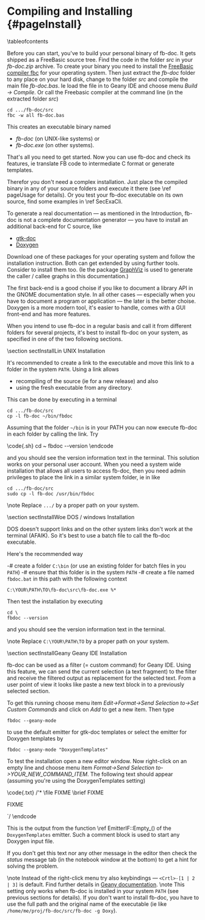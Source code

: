Compiling and Installing  {#pageInstall}
=====================
\tableofcontents

Before you can start, you've to build your personal binary of fb-doc.
It gets shipped as a FreeBasic source tree. Find the code in the
folder *src* in your *fb-doc.zip* archive. To create your binary you
need to install the [FreeBasic compiler
fbc](http://www.freebasic.net/get) for your operating system. Then just
extract the *fb-doc* folder to any place on your hard disk, change to
the folder *src* and compile the main file *fb-doc.bas*. Ie load the
file in to Geany IDE and choose menu <em>Build -> Compile</em>. Or call
the Freebasic compiler at the command line (in the extracted
folder *src*)
~~~{.sh}
cd .../fb-doc/src
fbc -w all fb-doc.bas
~~~

This creates an executable binary named

- *fb-doc* (on UNIX-like systems) or
- *fb-doc.exe* (on other systems).

That's all you need to get started. Now you can use fb-doc and check
its features, ie translate FB code to intermediate C format or generate
templates.

Therefor you don't need a complex installation. Just place the compiled
binary in any of your source folders and execute it there (see \ref
pageUsage for details). Or you test your fb-doc executable on its own
source, find some examples in \ref SecExaCli.

To generate a real documentation &mdash; as mentioned in the
Introduction, fb-doc is not a complete documentation generator &mdash;
you have to install an additional back-end for C source, like

- [gtk-doc](http://developer.gnome.org/gtk-doc-manual/stable/index.html)
- [Doxygen](http://www.doxygen.org/)

Download one of these packages for your operating system and follow the
installation instruction. Both can get extended by using further tools.
Consider to install them too. (Ie the package
[GraphViz](http://www.graphviz.org/) is used to generate the
caller / callee graphs in this documentation.)

The first back-end is a good choise if you like to document a library
API in the GNOME documentation style. In all other cases &mdash;
especially when you have to document a program or application &mdash;
the later is the better choise. Doxygen is a more modern tool, it's
easier to handle, comes with a GUI front-end and has more features.

When you intend to use fb-doc in a regular basis and call it from
different folders for several projects, it's best to install fb-doc on
your system, as specified in one of the two following sections.

\section sectInstallLin UNIX Installation

It's recommended to create a link to the executable and move this link
to a folder in the system `PATH`. Using a link allows

- recompiling of the source (ie for a new release) and also
- using the fresh executable from any directory.

This can be done by executing in a terminal
~~~{.sh}
cd .../fb-doc/src
cp -l fb-doc ~/bin/fbdoc
~~~

Assuming that the folder `~/bin` is in your PATH you can now execute
fb-doc in each folder by calling the link. Try

\code{.sh}
cd ~
fbdoc --version
\endcode

and you should see the version information text in the terminal. This
solution works on your personal user account. When you need a system
wide installation that allows all users to access fb-doc, then you need
admin privileges to place the link in a similar system folder, ie in like
~~~{.sh}
cd .../fb-doc/src
sudo cp -l fb-doc /usr/bin/fbdoc
~~~

\note Replace `.../` by a proper path on your system.


\section sectInstallWoe DOS / windows Installation

DOS doesn't support links and on the other system links don't work at
the terminal (AFAIK). So it's best to use a batch file to call the
fb-doc executable.

Here's the recommended way

-# create a folder `C:\bin` (or use an existing folder for batch files in you `PATH`)
-# ensure that this folder is in the system `PATH`
-# create a file named `fbdoc.bat` in this path with the following context

~~~{.bat}
C:\YOUR\PATH\TO\fb-doc\src\fb-doc.exe %*
~~~

Then test the installation by executing
~~~{.bat}
cd \
fbdoc --version
~~~

and you should see the version information text in the terminal.

\note Replace `C:\YOUR\PATH\TO` by a proper path on your system.


\section sectInstallGeany Geany IDE Installation

fb-doc can be used as a filter (= custom command) for Geany IDE. Using
this feature, we can send the current selection (a text fragment) to
the filter and receive the filtered output as replacement for the
selected text. From a user point of view it looks like paste a new text
block in to a previously selected section.

To get this running choose menu item *Edit->Format->Send Selection
to->Set Custom Commands* and click on *Add* to get a new item. Then type
~~~{.sh}
fbdoc --geany-mode
~~~

to use the default emitter for gtk-doc templates or select the emitter
for Doxygen templates by
~~~{.txt}
fbdoc --geany-mode "DoxygenTemplates"
~~~

To test the installation open a new editor window. Now right-click on
an empty line and choose menu item *Format->Send Selection
to->YOUR_NEW_COMMAND_ITEM*. The following text should appear (assuming
you're using the DoxygenTemplates setting)

\code{.txt}
/'* \file FIXME
\brief FIXME

FIXME

`/
\endcode

This is the output from the function \ref EmitterIF::Empty_() of the
`DoxygenTemplates` emitter. Such a comment block is used to start any
Doxygen input file.

If you don't get this text nor any other message in the editor then
check the *status* message tab (in the notebook window at the bottom)
to get a hint for solving the problem.

\note Instead of the right-click menu try also keybindings &mdash;
       `<Crtl>-[1 | 2 | 3]` is default. Find further details in [Geany
       documentation](http://www.geany.org/manual/current/index.html#sending-text-through-custom-commands").
\note This setting only works when fb-doc is installed in your system
       `PATH` (see previous sections for details). If you don't want to
       install fb-doc, you have to use the full path and the original
       name of the executable (ie like `/home/me/proj/fb-doc/src/fb-doc
       -g Doxy`).
